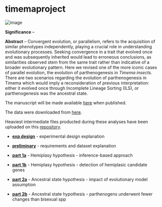 # timemaproject

![image](https://photos.smugmug.com/Insects/Orthopteroid-Insects/Stick-Insects/i-S3tTc4h/2/4GPDB7Wg267WQ3QTvSKKFFcQsGR2NcVcf6h9F7Ph/XL/Timema5-XL.jpg)

**Significance** – 

**Abstract** – Convergent evolution, or parallelism, refers to the acquisition of similar phenotypes independently, playing a crucial role in understanding evolutionary processes. Seeking convergence in a trait that evolved once and was subsequently inherited would lead to erroneous conclusions, as similarities observed stem from the same trait rather than indicative of a broader evolutionary pattern. Here we revised one of the more iconic cases of parallel evolution, the evolution of parthenogenesis in _Timema insects_. There are two scenarios regarding the evolution of parthenogenesis in Timema which would imply a reconsideration of previous interpretation: either it evolved once through Incomplete Lineage Sorting (ILS), or parthenogenesis was the ancestral state.


The manuscript will be made available [here](https://docs.google.com/document/d/1YVz-CRNq2tLGpSSgd1OIrnAWtQ3ydXKF29ssKeqFaRc/edit?usp=sharing) when published.

The data were downloaded from [here](https://zenodo.org/records/5636226).

Heaviest intermediate files producted during these analyses have been uploaded on this [repository](---).

- [**exp design**](https://github.com/MattiaRag/timemaproject/blob/main/markdowns/exp_design.md) - experimental design explanation

- [**preliminary**](https://github.com/MattiaRag/timemaproject/blob/main/markdowns/preliminary.md) - requirements and dataset explanation

- [**part 1a**](https://github.com/MattiaRag/timemaproject/blob/main/markdowns/part_1a.md) - Hemiplasy hypothesis - inference-based approach

- [**part 1b**](https://github.com/MattiaRag/timemaproject/blob/main/markdowns/part_1b.md) - Hemiplasy hypothesis - detection of hemiplasic candidate genes

- [**part 2a**](https://github.com/MattiaRag/timemaproject/blob/main/markdowns/part_2a.md) - Ancestral state hypothesis - impact of evolutionary model assumption

- [**part 2b**](https://github.com/MattiaRag/timemaproject/blob/main/markdowns/part_2b.md) - Ancestral state hypothesis - parthenogens underwent fewer changes than bisexual spp
